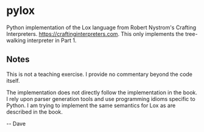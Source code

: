 # pylox

Python implementation of the Lox language from Robert Nystrom's Crafting Interpreters.
https://craftinginterpreters.com.   This only implements the tree-walking interpreter in Part 1.

## Notes

This is not a teaching exercise. I provide no commentary beyond the code itself.

The implementation does not directly follow the implementation in the
book.  I rely upon parser generation tools and use programming idioms
specific to Python.  I am trying to implement the same semantics for Lox
as are described in the book.

-- Dave
